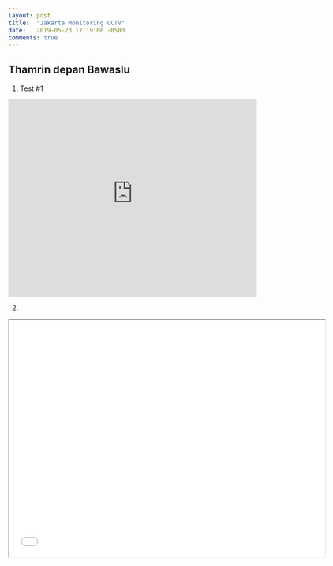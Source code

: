 ```yaml
---
layout: post
title:  "Jakarta Monitoring CCTV"
date:   2019-05-23 17:19:08 -0500
comments: true
---
```


## Thamrin depan Bawaslu
1. Test #1

<iframe width="100%" height="400" src="https://www.youtube-nocookie.com/embed/WO82PoAczTc?rel=0" frameborder="0" gesture="media" allow="encrypted-media" allowfullscreen></iframe>

2. 

<iframe style="width:640px; height:480px;" allowfullscreen src="data-html5-video="" muted="true" poster="http://cctv.balitower.co.id/Gondangdia-001-700051_4/preview.mp4" preload="metadata" src="blob:http://cctv.balitower.co.id/960e7147-0988-43da-ac44-a6d4c16db6cc""></iframe>


